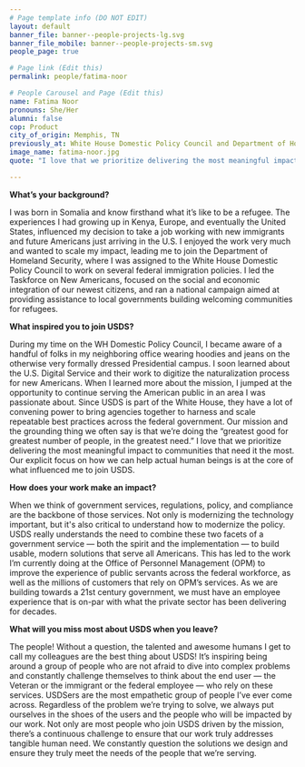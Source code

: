 ```yaml
---
# Page template info (DO NOT EDIT)
layout: default
banner_file: banner--people-projects-lg.svg
banner_file_mobile: banner--people-projects-sm.svg
people_page: true

# Page link (Edit this)
permalink: people/fatima-noor

# People Carousel and Page (Edit this)
name: Fatima Noor
pronouns: She/Her
alumni: false
cop: Product
city_of_origin: Memphis, TN
previously_at: White House Domestic Policy Council and Department of Homeland Security
image_name: fatima-noor.jpg
quote: "I love that we prioritize delivering the most meaningful impact to communities that need it the most."

---
```


**What’s your background?**

I was born in Somalia and know firsthand what it’s like to be a refugee. The experiences I had growing up in Kenya, Europe, and eventually the United States, influenced my decision to take a job working with new immigrants and future Americans just arriving in the U.S.
I enjoyed the work very much and wanted to scale my impact, leading me to join the Department of Homeland Security, where I was assigned to the White House Domestic Policy Council to work on several federal immigration policies. I led the Taskforce on New Americans, focused on the social and economic integration of our newest citizens, and ran a national campaign aimed at providing assistance to local governments building welcoming communities for refugees.

**What inspired you to join USDS?**

During my time on the WH Domestic Policy Council, I became aware of a handful of folks in my neighboring office wearing hoodies and jeans on the otherwise very formally dressed Presidential campus. I soon learned about the U.S. Digital Service and their work to digitize the naturalization process for new Americans.
When I learned more about the mission, I jumped at the opportunity to continue serving the American public in an area I was passionate about.
Since USDS is part of the White House, they have a lot of convening power to bring agencies together to harness and scale repeatable best practices across the federal government.
Our mission and the grounding thing we often say is that we’re doing the “greatest good for greatest number of people, in the greatest need.” I love that we prioritize delivering the most meaningful impact to communities that need it the most. Our explicit focus on how we can help actual human beings is at the core of what influenced me to join USDS.

**How does your work make an impact?**

When we think of government services, regulations, policy, and compliance are the backbone of those services. Not only is modernizing the technology important, but it's also critical to understand how to modernize the policy.
USDS really understands the need to combine these two facets of a government service — both the spirit and the implementation — to build usable, modern solutions that serve all Americans.
This has led to the work I’m currently doing at the Office of Personnel Management (OPM) to improve the experience of public servants across the federal workforce, as well as the millions of customers that rely on OPM’s services. As we are building towards a 21st century government, we must have an employee experience that is on-par with what the private sector has been delivering for decades.

**What will you miss most about USDS when you leave?**

The people! Without a question, the talented and awesome humans I get to call my colleagues are the best thing about USDS!
It’s inspiring being around a group of people who are not afraid to dive into complex problems and constantly challenge themselves to think about the end user — the Veteran or the immigrant or the federal employee — who rely on these services.
USDSers are the most empathetic group of people I’ve ever come across. Regardless of the problem we’re trying to solve, we always put ourselves in the shoes of the users and the people who will be impacted by our work.
Not only are most people who join USDS driven by the mission, there’s a continuous challenge to ensure that our work truly addresses tangible human need. We constantly question the solutions we design and ensure they truly meet the needs of the people that we’re serving.

